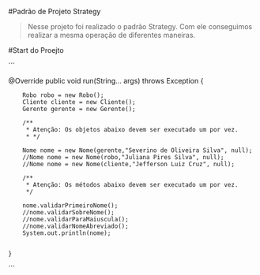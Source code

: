 #Padrão de Projeto Strategy
> Nesse projeto foi realizado o padrão Strategy. Com ele conseguimos realizar a mesma operação de diferentes maneiras.

#Start do Proejto

´´´



@Override
	public void run(String... args) throws Exception {
		
		Robo robo = new Robo();
		Cliente cliente = new Cliente();
		Gerente gerente = new Gerente();
		
		/**
		 * Atenção: Os objetos abaixo devem ser executado um por vez. 
		 * */

		Nome nome = new Nome(gerente,"Severino de Oliveira Silva", null);
		//Nome nome = new Nome(robo,"Juliana Pires Silva", null);
		//Nome nome = new Nome(cliente,"Jefferson Luiz Cruz", null);
		
		/**
		 * Atenção: Os métodos abaixo devem ser executado um por vez.
		 */
		
		nome.validarPrimeiroNome(); 
		//nome.validarSobreNome();
		//nome.validarParaMaiuscula();
		//nome.validarNomeAbreviado();
		System.out.println(nome);
		
		
	}
	
	
	
  ´´´
